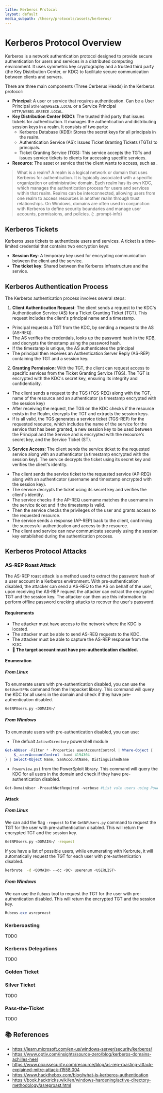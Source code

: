 ```yaml
---
title: Kerberos Protocol
layout: default
media_subpath: /theory/protocols/assets/kerberos/
---
```


# Kerberos Protocol Overview

Kerberos is a network authentication protocol designed to provide secure authentication for users and services in a distributed computing environment. It uses symmetric key cryptography and a trusted third party (the Key Distribution Center, or KDC) to facilitate secure communication between clients and servers.

There are three main components (Three Cerberus Heads) in the Kerberos protocol:
- **Principal**: A user or service that requires authentication. Can be a User Principal `athena@GREECE.LOCAL` or a Service Principal `HTTP/WEB01.GREECE.LOCAL`.
- **Key Distribution Center (KDC)**: The trusted third party that issues tickets for authentication. It manages the authentication and distributing session keys in a realm. It consists of two parts:
  - Kerberos Database (KDB): Stores the secret keys for all principals in the realm.
  - Authentication Service (AS): Issues Ticket Granting Tickets (TGTs) to principals.
  - Ticket Granting Service (TGS): This service accepts the TGTs and issues service tickets to clients for accessing specific services.
- **Resource**: The asset or service that the client wants to access, such as .

> What is a realm?
A realm is a logical network or domain that uses Kerberos for authentication. It is typically associated with a specific organization or administrative domain. Each realm has its own KDC, which manages the authentication process for users and services within that realm. Realms can be interconnected, allowing users from one realm to access resources in another realm through trust relationships. On Windows, domains are often used in conjunction with Kerberos to define security boundaries and manage user accounts, permissions, and policies.
{: .prompt-info}

## Kerberos Tickets
Kerberos uses tickets to authenticate users and services. A ticket is a time-limited credential that contains two encryption keys:
- **Session Key**: A temporary key used for encrypting communication between the client and the service.
- **The ticket key**: Shared between the Kerberos infrastructure and the service.

## Kerberos Authentication Process
The Kerberos authentication process involves several steps:

1. **Client Authentication Request**: The client sends a request to the KDC's Authentication Service (AS) for a Ticket Granting Ticket (TGT). This request includes the client's principal name and a timestamp. 
- Principal requests a TGT from the KDC, by sending a request to the AS (AS-REQ).
- The AS verifies the credentials, looks up the password hash in the KDB, and decrypts the timestamp using the password hash.
- If the timestamp is unique, the AS authenticates the principal
- The principal then receives an Authentication Server Reply (AS-REP) containing the TGT and a session key.
2. **Granting Permission:** With the TGT, the client can request access to specific services from the Ticket Granting Service (TGS). The TGT is encrypted with the KDC's secret key, ensuring its integrity and confidentiality.
- The client sends a request to the TGS (TGS-REQ) along with the TGT, name of the resource and an authenticator (a timestamp encrypted with the session key)
- After receiving the request, the TGS on the KDC checks if the resource exists in the Realm, decrypts the TGT and extracts the session keys. 
- If is all valid, the TGS generates a service ticket (TGS-REP) for the requested resource, which includes the name of the service for the service that has been granted, a new session key to be used between the Principal and the Service and is encrypted with the resource's secret key, and the Service Ticket (ST).
3. **Service Access**: The client sends the service ticket to the requested service along with an authenticator (a timestamp encrypted with the session key). The service decrypts the ticket using its secret key and verifies the client's identity.
- The client sends the service ticket to the requested service (AP-REQ) along with an authenticator (username and timestamp encrypted with the session key).
- The service decrypts the ticket using its secret key and verifies the client's identity.
- The service checks if the AP-REQ username matches the username in the service ticket and if the timestamp is valid.
- Then the service checks the privileges of the user and grants access to the requested resource.
- The service sends a response (AP-REP) back to the client, confirming the successful authentication and access to the resource.
- The client and service can now communicate securely using the session key established during the authentication process.

## Kerberos Protocol Attacks

### AS-REP Roast Attack

The AS-REP roast attack is a method used to extract the password hash of a user account in a Kerberos environment. With pre-authentication disabled, the attacker can send a AS-REQ to the AS on behalf of the user, upon receiving the AS-REP request the attacker can extract the encrypted TGT and the session key. The attacker can then use this information to perform offline password cracking attacks to recover the user's password.

#### Requirements

- The attacker must have access to the network where the KDC is located.
- The attacker must be able to send AS-REQ requests to the KDC.
- The attacker must be able to capture the AS-REP response from the KDC.
- **🚨 The target account must have pre-authentication disabled.**

#### Enumeration

##### From Linux

To enumerate users with pre-authentication disabled, you can use the `GetUserSPNs` command from the Impacket library. This command will query the KDC for all users in the domain and check if they have pre-authentication disabled.

```bash
GetNPUsers.py <DOMAIN>/ 
```

##### From Windows

To enumerate users with pre-authentication disabled, you can use:

- The defualt `ActiveDirectory` powershell module

```powershell
Get-ADUser -Filter * -Properties userAccountControl | Where-Object {
    $_.userAccountControl -band 4194304
} | Select-Object Name, SamAccountName, DistinguishedName
```

- `Powerview.ps1` from the PowerSploit library. This command will query the KDC for all users in the domain and check if they have pre-authentication disabled.

```powershell
Get-DomainUser -PreauthNotRequired -verbose #List vuln users using PowerView
```

#### Attack

##### From Linux

We can add the flag `-request` to the `GetNPUsers.py` command to request the TGT for the user with pre-authentication disabled. This will return the encrypted TGT and the session key.

```bash
GetNPUsers.py <DOMAIN>/ -request
```

If you have a list of possible users, while enumerating with Kerbrute, it will automatically request the TGT for each user with pre-authentication disabled.

```bash
kerbrute  -d <DOMAIN> --dc <DC> userenum <USERLIST>
```

##### From Windows

We can use the `Rubeus` tool to request the TGT for the user with pre-authentication disabled. This will return the encrypted TGT and the session key.

```powershell
Rubeus.exe asreproast 
```

### Kerberoasting

TODO

### Kerberos Delegations

TODO

### Golden Ticket

### Silver Ticket

TODO

### Pass-the-Ticket

TODO

## 📚 References

- https://learn.microsoft.com/en-us/windows-server/security/kerberos/
- https://www.optiv.com/insights/source-zero/blog/kerberos-domains-achilles-heel
- https://www.picussecurity.com/resource/blog/as-rep-roasting-attack-explained-mitre-attack-t1558.004
- https://www.hackthebox.com/blog/what-is-kerberos-authentication
- https://book.hacktricks.wiki/en/windows-hardening/active-directory-methodology/asreproast.html
